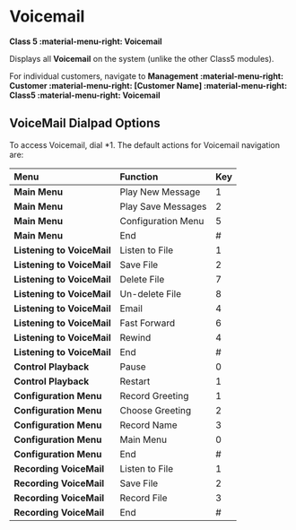 # Voicemail

**Class 5 :material-menu-right: Voicemail**

Displays all **Voicemail** on the system (unlike the other Class5 modules).

For individual customers, navigate to **Management :material-menu-right: Customer :material-menu-right: [Customer Name] :material-menu-right: Class5 :material-menu-right: Voicemail**

## VoiceMail Dialpad Options

To access Voicemail, dial \*1. The default actions for Voicemail navigation are:

|Menu|Function |Key|
|:------------|:------------|:-------|
|**Main Menu**|Play New Message|1|
|**Main Menu**|Play Save Messages|2|
|**Main Menu**|Configuration Menu|5|
|**Main Menu**|End|#|
|**Listening to VoiceMail**|Listen to File|1|
|**Listening to VoiceMail**|Save File|2|
|**Listening to VoiceMail**|Delete File|7|
|**Listening to VoiceMail**|Un-delete File|8|
|**Listening to VoiceMail**|Email|4|
|**Listening to VoiceMail**|Fast Forward|6|
|**Listening to VoiceMail**|Rewind|4|
|**Listening to VoiceMail**|End|#|
|**Control Playback**|Pause|0|
|**Control Playback**|Restart|1|
|**Configuration Menu**|Record Greeting|1|
|**Configuration Menu**|Choose Greeting|2|
|**Configuration Menu**|Record Name|3|
|**Configuration Menu**|Main Menu|0|
|**Configuration Menu**|End|#|
|**Recording VoiceMail**|Listen to File|1|
|**Recording VoiceMail**|Save File|2|
|**Recording VoiceMail**|Record File|3|
|**Recording VoiceMail**|End|#|
<!--stackedit_data:
eyJoaXN0b3J5IjpbMjI0ODk3NDAwXX0=
-->